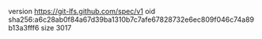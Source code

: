 version https://git-lfs.github.com/spec/v1
oid sha256:a6c28ab0f84a67d39ba1310b7c7afe67828732e6ec809f046c74a89b13a3fff6
size 3017

